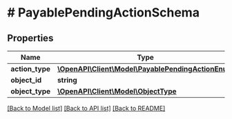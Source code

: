 # # PayablePendingActionSchema

## Properties

Name | Type | Description | Notes
------------ | ------------- | ------------- | -------------
**action_type** | [**\OpenAPI\Client\Model\PayablePendingActionEnum**](PayablePendingActionEnum.md) |  |
**object_id** | **string** |  |
**object_type** | [**\OpenAPI\Client\Model\ObjectType**](ObjectType.md) |  |

[[Back to Model list]](../../README.md#models) [[Back to API list]](../../README.md#endpoints) [[Back to README]](../../README.md)
